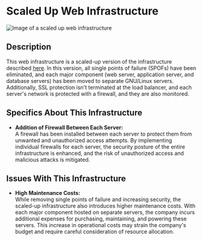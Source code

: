# Scaled Up Web Infrastructure

![Image of a scaled up web infrastructure](3-scale_up.png)

## Description

This web infrastructure is a scaled-up version of the infrastructure described [here](2-secured_and_monitored_web_infrastructure.md). In this version, all single points of failure (SPOFs) have been eliminated, and each major component (web server, application server, and database servers) has been moved to separate GNU/Linux servers. Additionally, SSL protection isn't terminated at the load balancer, and each server's network is protected with a firewall, and they are also monitored.

## Specifics About This Infrastructure

- **Addition of Firewall Between Each Server:**  
A firewall has been installed between each server to protect them from unwanted and unauthorized access attempts. By implementing individual firewalls for each server, the security posture of the entire infrastructure is enhanced, and the risk of unauthorized access and malicious attacks is mitigated.

## Issues With This Infrastructure

- **High Maintenance Costs:**  
While removing single points of failure and increasing security, the scaled-up infrastructure also introduces higher maintenance costs. With each major component hosted on separate servers, the company incurs additional expenses for purchasing, maintaining, and powering these servers. This increase in operational costs may strain the company's budget and require careful consideration of resource allocation.
